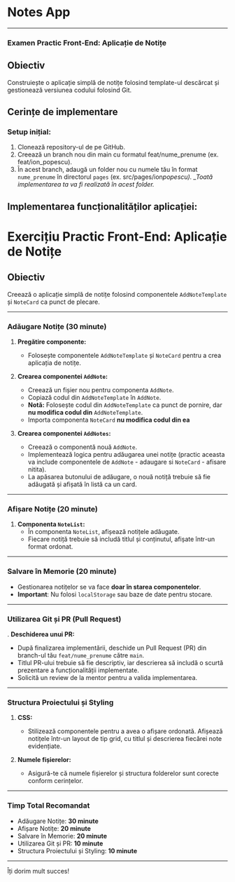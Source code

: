 # Notes App

---

### Examen Practic Front-End: Aplicație de Notițe

## Obiectiv

Construiește o aplicație simplă de notițe folosind template-ul descărcat și gestionează versiunea codului folosind Git.

## Cerințe de implementare

### Setup inițial:

1. Clonează repository-ul de pe GitHub.
2. Creează un branch nou din main cu formatul feat/nume_prenume (ex. feat/ion_popescu).
3. În acest branch, adaugă un folder nou cu numele tău în format `nume_prenume` în directorul `pages` (ex. src/pages/ion*popescu).
   \_Toată implementarea ta va fi realizată în acest folder.*

## Implementarea funcționalităților aplicației:

# Exercițiu Practic Front-End: Aplicație de Notițe

## Obiectiv

Creează o aplicație simplă de notițe folosind componentele `AddNoteTemplate` și `NoteCard` ca punct de plecare.

---

### Adăugare Notițe (30 minute)

1. **Pregătire componente:**
   - Folosește componentele `AddNoteTemplate` și `NoteCard` pentru a crea aplicația de notițe.
2. **Crearea componentei `AddNote`:**

   - Creează un fișier nou pentru componenta `AddNote`.
   - Copiază codul din `AddNoteTemplate` în `AddNote`.
   - **Notă:** Folosește codul din `AddNoteTemplate` ca punct de pornire, dar **nu modifica codul din** `AddNoteTemplate`.
   - Importa componenta `NoteCard` **nu modifica codul din ea**

3. **Crearea componentei `AddNotes`:**
   - Creează o componentă nouă `AddNote`.
   - Implementează logica pentru adăugarea unei notițe (practic aceasta va include componentele de `AddNote` - adaugare si `NoteCard` - afisare nitita).
   - La apăsarea butonului de adăugare, o nouă notiță trebuie să fie adăugată și afișată în listă ca un card.

---

### Afișare Notițe (20 minute)

1. **Componenta `NoteList`:**
   - În componenta `NoteList`, afișează notițele adăugate.
   - Fiecare notiță trebuie să includă titlul și conținutul, afișate într-un format ordonat.

---

### Salvare în Memorie (20 minute)

- Gestionarea notițelor se va face **doar în starea componentelor**.
- **Important**: Nu folosi `localStorage` sau baze de date pentru stocare.

---

### Utilizarea Git și PR (Pull Request)

. **Deschiderea unui PR:**

- După finalizarea implementării, deschide un Pull Request (PR) din branch-ul tău `feat/nume_prenume` către `main`.
- Titlul PR-ului trebuie să fie descriptiv, iar descrierea să includă o scurtă prezentare a funcționalității implementate.
- Solicită un review de la mentor pentru a valida implementarea.

---

### Structura Proiectului și Styling

1. **CSS:**

   - Stilizează componentele pentru a avea o afișare ordonată. Afișează notițele într-un layout de tip grid, cu titlul și descrierea fiecărei note evidențiate.

2. **Numele fișierelor:**
   - Asigură-te că numele fișierelor și structura folderelor sunt corecte conform cerințelor.

---

### Timp Total Recomandat

- Adăugare Notițe: **30 minute**
- Afișare Notițe: **20 minute**
- Salvare în Memorie: **20 minute**
- Utilizarea Git și PR: **10 minute**
- Structura Proiectului și Styling: **10 minute**

---

Îți dorim mult succes!
